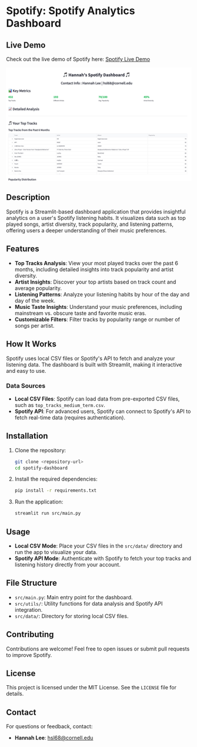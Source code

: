 # Spotify: Spotify Analytics Dashboard


## Live Demo

Check out the live demo of Spotify here: [Spotify Live Demo](https://hannahlee.streamlit.app/)

![alt text](<preview.png>)

## Description
Spotify is a Streamlit-based dashboard application that provides insightful analytics on a user's Spotify listening habits. It visualizes data such as top played songs, artist diversity, track popularity, and listening patterns, offering users a deeper understanding of their music preferences.

## Features

- **Top Tracks Analysis**: View your most played tracks over the past 6 months, including detailed insights into track popularity and artist diversity.
- **Artist Insights**: Discover your top artists based on track count and average popularity.
- **Listening Patterns**: Analyze your listening habits by hour of the day and day of the week.
- **Music Taste Insights**: Understand your music preferences, including mainstream vs. obscure taste and favorite music eras.
- **Customizable Filters**: Filter tracks by popularity range or number of songs per artist.

## How It Works

Spotify uses local CSV files or Spotify's API to fetch and analyze your listening data. The dashboard is built with Streamlit, making it interactive and easy to use.

### Data Sources
- **Local CSV Files**: Spotify can load data from pre-exported CSV files, such as `top_tracks_medium_term.csv`.
- **Spotify API**: For advanced users, Spotify can connect to Spotify's API to fetch real-time data (requires authentication).

## Installation

1. Clone the repository:
   ```bash
   git clone <repository-url>
   cd spotify-dashboard
   ```

2. Install the required dependencies:
   ```bash
   pip install -r requirements.txt
   ```

3. Run the application:
   ```bash
   streamlit run src/main.py
   ```

## Usage

- **Local CSV Mode**: Place your CSV files in the `src/data/` directory and run the app to visualize your data.
- **Spotify API Mode**: Authenticate with Spotify to fetch your top tracks and listening history directly from your account.


## File Structure

- `src/main.py`: Main entry point for the dashboard.
- `src/utils/`: Utility functions for data analysis and Spotify API integration.
- `src/data/`: Directory for storing local CSV files.

## Contributing

Contributions are welcome! Feel free to open issues or submit pull requests to improve Spotify.

## License

This project is licensed under the MIT License. See the `LICENSE` file for details.

## Contact

For questions or feedback, contact:
- **Hannah Lee**: hsl68@cornell.edu
